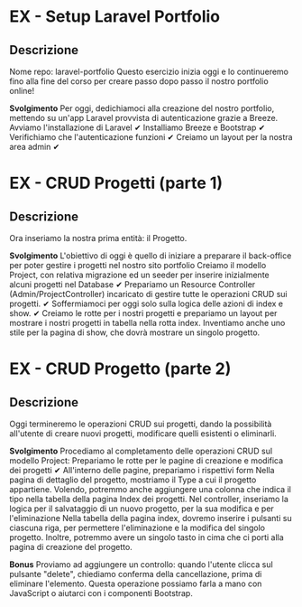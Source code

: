 # EX - Setup Laravel Portfolio
## Descrizione
Nome repo: laravel-portfolio
Questo esercizio inizia oggi e lo continueremo fino alla fine del corso per creare passo dopo passo il nostro portfolio online!

**Svolgimento**
Per oggi, dedichiamoci alla creazione del nostro portfolio, mettendo su un'app Laravel provvista di autenticazione grazie a Breeze.
    Avviamo l'installazione di Laravel ✔
    Installiamo Breeze e Bootstrap ✔
    Verifichiamo che l'autenticazione funzioni ✔
    Creiamo un layout per la nostra area admin ✔

# EX - CRUD Progetti (parte 1)
## Descrizione
Ora inseriamo la nostra prima entità: il Progetto.

**Svolgimento**
L'obiettivo di oggi è quello di iniziare a preparare il back-office per poter gestire i progetti nel nostro sito portfolio
    Creiamo il modello Project, con relativa migrazione ed un seeder per inserire inizialmente alcuni progetti nel Database ✔
    Prepariamo un Resource Controller (Admin/ProjectController) incaricato di gestire tutte le operazioni CRUD sui progetti. ✔
    Soffermiamoci per oggi solo sulla logica delle azioni di index e show. ✔
    Creiamo le rotte per i nostri progetti e prepariamo un layout per mostrare i nostri progetti in tabella nella rotta index. Inventiamo anche uno stile per la pagina di show, che dovrà mostrare un singolo progetto. 

# EX - CRUD Progetto (parte 2)
## Descrizione
Oggi termineremo le operazioni CRUD sui progetti, dando la possibilità all'utente di creare nuovi progetti, modificare quelli esistenti o eliminarli.

**Svolgimento**
Procediamo al completamento delle operazioni CRUD sul modello Project:
    Prepariamo le rotte per le pagine di creazione e modifica dei progetti ✔
    All'interno delle pagine, prepariamo i rispettivi form 
    Nella pagina di dettaglio del progetto, mostriamo il Type a cui il progetto appartiene. Volendo, potremmo anche aggiungere una colonna che indica il tipo nella tabella della pagina Index dei progetti.
    Nel controller, inseriamo la logica per il salvataggio di un nuovo progetto, per la sua modifica e per l'eliminazione
    Nella tabella della pagina index, dovremo inserire i pulsanti su ciascuna riga, per permettere l'eliminazione e la modifica del singolo progetto. Inoltre, potremmo avere un singolo tasto in cima che ci porti alla pagina di creazione del progetto.

**Bonus**
Proviamo ad aggiungere un controllo: quando l'utente clicca sul pulsante "delete", chiediamo conferma della cancellazione, prima di eliminare l'elemento. Questa operazione possiamo farla a mano con JavaScript o aiutarci con i componenti Bootstrap.